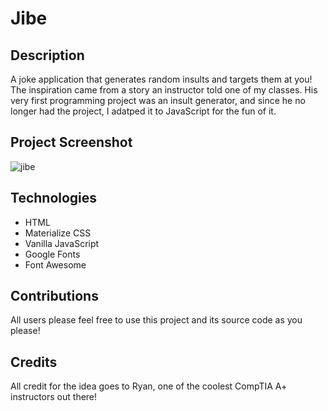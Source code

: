 # Jibe

## Description
A joke application that generates random insults and targets them at you! The inspiration came from a story an instructor told one of my classes.
His very first programming project was an insult generator, and since he no longer had the project, I adatped it to JavaScript for the fun of it.

## Project Screenshot
![jibe](https://user-images.githubusercontent.com/66571617/124294513-046d4c00-db15-11eb-8305-447b87476983.PNG)

## Technologies
* HTML
* Materialize CSS
* Vanilla JavaScript
* Google Fonts
* Font Awesome

## Contributions
All users please feel free to use this project and its source code as you please!

## Credits
All credit for the idea goes to Ryan, one of the coolest CompTIA A+ instructors out there!